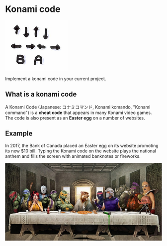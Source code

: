 # Konami code
![Konami code](images/konami.png)  

Implement a konami code in your current project.

## What is a konami code
A Konami Code (Japanese: コナミコマンド, Konami komando, "Konami command") is a **cheat code** that appears in many Konami video games.  
The code is also present as an **Easter egg** on a number of websites.

## Example
In 2017, the Bank of Canada placed an Easter egg on its website promoting its new $10 bill. Typing the Konami code on the website plays the national anthem and fills the screen with animated banknotes or fireworks.

![Konami code](images/konami1.jpg)  
